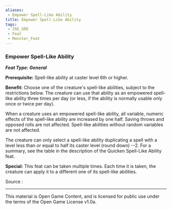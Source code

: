 ```yaml
---
aliases:
 - Empower Spell-Like Ability
title: Empower Spell-Like Ability
tags: 
 - 35E_SRD
 - Feat
 - Monster_Feat
---
```

### Empower Spell-Like Ability 
***Feat Type: General***

**Prerequisite:** Spell-like ability at caster level 6th or higher.

**Benefit:** Choose one of the creature's spell-like abilities, subject
to the restrictions below. The creature can use that ability as an
empowered spell-like ability three times per day (or less, if the
ability is normally usable only once or twice per day).

When a creature uses an empowered spell-like ability, all variable,
numeric effects of the spell-like ability are increased by one half.
Saving throws and opposed rolls are not affected. Spell-like abilities
without random variables are not affected.

The creature can only select a spell-like ability duplicating a spell
with a level less than or equal to half its caster level (round down)
--2. For a summary, see the table in the description of the Quicken
Spell-Like Ability feat.

**Special:** This feat can be taken multiple times. Each time it is
taken, the creature can apply it to a different one of its spell-like
abilities.


Source :



---



This material is Open Game Content, and is licensed for public use under the terms of the Open Game License v1.0a.

